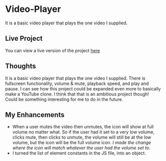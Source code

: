 # Video-Player
It is a basic video player that plays the one video I supplied.

## Live Project

You can view a live version of the project [here](https://AmiraliEsi83.github.io/Video-Player/)



## Thoughts
 It is a basic video player that plays the one video I supplied. There is fullscreen functionality, volume & mute, playback speed, and play and pause. I can see how this project could be expanded even more to basically make a YouTube clone. I think that that is an ambitious project though! Could be something interesting for me to do in the future.

## My Enhancements

- When a user mutes the video then unmutes, the icon will show at full volume no matter what. So if the user had it set to a very low volume, clicks mute, then clicks to unmute, the volume will still be at the low volume, but the icon will be the full volume icon. _I made the change where the icon will match whatever the user had the volume set to._
- I turned the list of element constants in the JS file, into an object.

